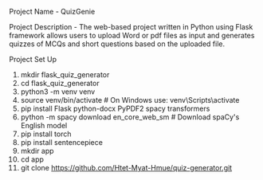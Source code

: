 Project Name - QuizGenie

Project Description - The web-based project written in Python using Flask framework allows users to upload Word or pdf files as input and generates quizzes of MCQs and short questions based on the uploaded file.

Project Set Up

1.	mkdir flask_quiz_generator 
2.	cd flask_quiz_generator
3.	python3 -m venv venv
4.	source venv/bin/activate  # On Windows use: venv\Scripts\activate
5.	pip install Flask python-docx PyPDF2 spacy transformers
6.	python -m spacy download en_core_web_sm  # Download spaCy's English model
7.	pip install torch
8.	pip install sentencepiece
9.	mkdir app
10.	cd app
11.	git clone https://github.com/Htet-Myat-Hmue/quiz-generator.git


